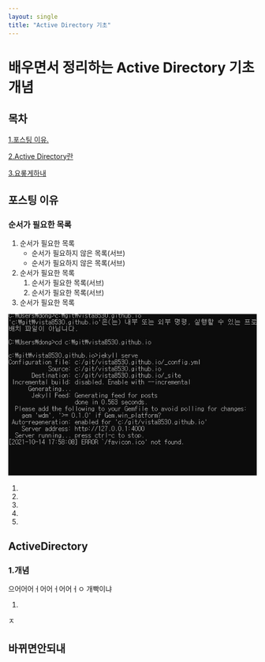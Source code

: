 ```yaml
---
layout: single
title: "Active Directory 기초"
---
```


# 배우면서 정리하는 Active Directory 기초 개념 

## 목차

[1.포스팅 이유.](#포스팅-이유)

[2.Active Directory란](#ActiveDirectory)

[3.요롷게하내](#바뀌면안되내)



## 포스팅 이유

###  순서가 필요한 목록

1. 순서가 필요한 목록
    - 순서가 필요하지 않은 목록(서브)
    - 순서가 필요하지 않은 목록(서브) 
2. 순서가 필요한 목록
    1. 순서가 필요한 목록(서브)
    1. 순서가 필요한 목록(서브)
3. 순서가 필요한 목록



![1](../images/2021-10-05-first/1.JPG)







1.

2.

3.

4.

5.


## ActiveDirectory

### 1.개념

으어어어ㅓ어어ㅓ어어ㅓㅇ 개빡이냐


1.
ㅈ





## 바뀌면안되내



